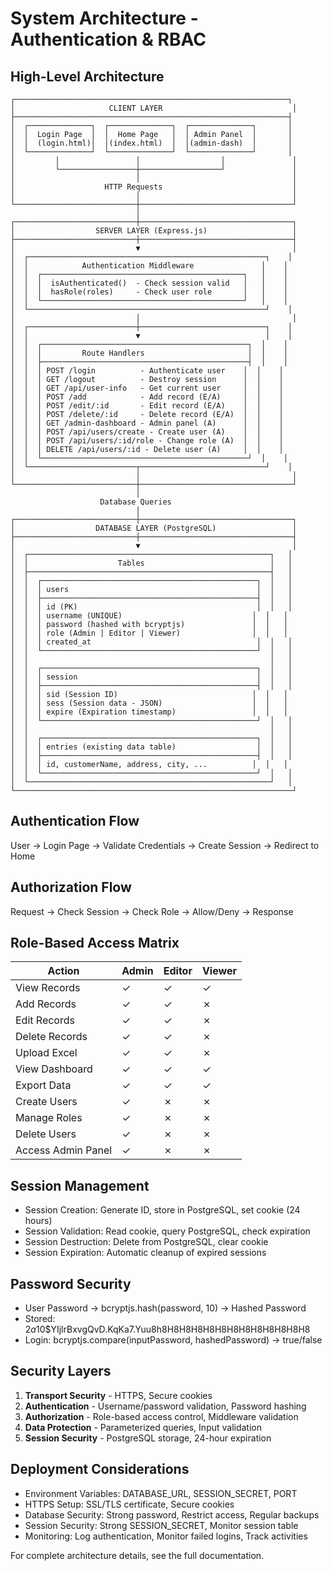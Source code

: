 # System Architecture - Authentication & RBAC

## High-Level Architecture

```
┌─────────────────────────────────────────────────────────────┐
│                     CLIENT LAYER                             │
├─────────────────────────────────────────────────────────────┤
│  ┌──────────────┐  ┌──────────────┐  ┌──────────────┐       │
│  │  Login Page  │  │  Home Page   │  │ Admin Panel  │       │
│  │  (login.html)│  │(index.html)  │  │(admin-dash)  │       │
│  └──────────────┘  └──────────────┘  └──────────────┘       │
│         │                 │                  │               │
│         └─────────────────┼──────────────────┘               │
│                           │                                  │
│                    HTTP Requests                             │
│                           │                                  │
└───────────────────────────┼──────────────────────────────────┘
                            │
┌───────────────────────────┼──────────────────────────────────┐
│                  SERVER LAYER (Express.js)                   │
├───────────────────────────┼──────────────────────────────────┤
│                           ▼                                  │
│  ┌─────────────────────────────────────────────────────┐    │
│  │            Authentication Middleware               │    │
│  │  ┌─────────────────────────────────────────────┐   │    │
│  │  │  isAuthenticated()  - Check session valid   │   │    │
│  │  │  hasRole(roles)     - Check user role       │   │    │
│  │  └─────────────────────────────────────────────┘   │    │
│  └─────────────────────────────────────────────────────┘    │
│                           │                                  │
│  ┌────────────────────────┼────────────────────────────┐    │
│  │                        ▼                            │    │
│  │  ┌──────────────────────────────────────────────┐  │    │
│  │  │         Route Handlers                       │  │    │
│  │  ├──────────────────────────────────────────────┤  │    │
│  │  │ POST /login          - Authenticate user    │  │    │
│  │  │ GET /logout          - Destroy session      │  │    │
│  │  │ GET /api/user-info   - Get current user     │  │    │
│  │  │ POST /add            - Add record (E/A)     │  │    │
│  │  │ POST /edit/:id       - Edit record (E/A)    │  │    │
│  │  │ POST /delete/:id     - Delete record (E/A)  │  │    │
│  │  │ GET /admin-dashboard - Admin panel (A)      │  │    │
│  │  │ POST /api/users/create - Create user (A)    │  │    │
│  │  │ POST /api/users/:id/role - Change role (A)  │  │    │
│  │  │ DELETE /api/users/:id - Delete user (A)     │  │    │
│  │  └──────────────────────────────────────────────┘  │    │
│  └────────────────────────┬────────────────────────────┘    │
│                           │                                  │
└───────────────────────────┼──────────────────────────────────┘
                            │
                    Database Queries
                            │
┌───────────────────────────┼──────────────────────────────────┐
│                  DATABASE LAYER (PostgreSQL)                 │
├───────────────────────────┼──────────────────────────────────┤
│                           ▼                                  │
│  ┌──────────────────────────────────────────────────────┐   │
│  │                    Tables                            │   │
│  ├──────────────────────────────────────────────────────┤   │
│  │  ┌────────────────────────────────────────────────┐  │   │
│  │  │ users                                          │  │   │
│  │  ├────────────────────────────────────────────────┤  │   │
│  │  │ id (PK)                                        │  │   │
│  │  │ username (UNIQUE)                             │  │   │
│  │  │ password (hashed with bcryptjs)               │  │   │
│  │  │ role (Admin | Editor | Viewer)                │  │   │
│  │  │ created_at                                     │  │   │
│  │  └────────────────────────────────────────────────┘  │   │
│  │                                                      │   │
│  │  ┌────────────────────────────────────────────────┐  │   │
│  │  │ session                                        │  │   │
│  │  ├────────────────────────────────────────────────┤  │   │
│  │  │ sid (Session ID)                              │  │   │
│  │  │ sess (Session data - JSON)                    │  │   │
│  │  │ expire (Expiration timestamp)                 │  │   │
│  │  └────────────────────────────────────────────────┘  │   │
│  │                                                      │   │
│  │  ┌────────────────────────────────────────────────┐  │   │
│  │  │ entries (existing data table)                  │  │   │
│  │  ├────────────────────────────────────────────────┤  │   │
│  │  │ id, customerName, address, city, ...          │  │   │
│  │  └────────────────────────────────────────────────┘  │   │
│  └──────────────────────────────────────────────────────┘   │
└──────────────────────────────────────────────────────────────┘
```

## Authentication Flow

User → Login Page → Validate Credentials → Create Session → Redirect to Home

## Authorization Flow

Request → Check Session → Check Role → Allow/Deny → Response

## Role-Based Access Matrix

| Action | Admin | Editor | Viewer |
|--------|-------|--------|--------|
| View Records | ✓ | ✓ | ✓ |
| Add Records | ✓ | ✓ | ✗ |
| Edit Records | ✓ | ✓ | ✗ |
| Delete Records | ✓ | ✓ | ✗ |
| Upload Excel | ✓ | ✓ | ✗ |
| View Dashboard | ✓ | ✓ | ✓ |
| Export Data | ✓ | ✓ | ✓ |
| Create Users | ✓ | ✗ | ✗ |
| Manage Roles | ✓ | ✗ | ✗ |
| Delete Users | ✓ | ✗ | ✗ |
| Access Admin Panel | ✓ | ✗ | ✗ |

## Session Management

- Session Creation: Generate ID, store in PostgreSQL, set cookie (24 hours)
- Session Validation: Read cookie, query PostgreSQL, check expiration
- Session Destruction: Delete from PostgreSQL, clear cookie
- Session Expiration: Automatic cleanup of expired sessions

## Password Security

- User Password → bcryptjs.hash(password, 10) → Hashed Password
- Stored: $2a$10$YIjlrBxvgQvD.KqKa7.Yuu8h8H8H8H8H8H8H8H8H8H8H8H8H8
- Login: bcryptjs.compare(inputPassword, hashedPassword) → true/false

## Security Layers

1. **Transport Security** - HTTPS, Secure cookies
2. **Authentication** - Username/password validation, Password hashing
3. **Authorization** - Role-based access control, Middleware validation
4. **Data Protection** - Parameterized queries, Input validation
5. **Session Security** - PostgreSQL storage, 24-hour expiration

## Deployment Considerations

- Environment Variables: DATABASE_URL, SESSION_SECRET, PORT
- HTTPS Setup: SSL/TLS certificate, Secure cookies
- Database Security: Strong password, Restrict access, Regular backups
- Session Security: Strong SESSION_SECRET, Monitor session table
- Monitoring: Log authentication, Monitor failed logins, Track activities

For complete architecture details, see the full documentation.
